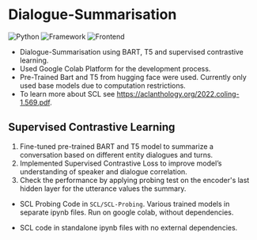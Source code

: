 # Dialogue-Summarisation
![Python](https://img.shields.io/badge/Python-3.7-brightgreen)
![Framework](https://img.shields.io/badge/Platform-GoogleColab-yellow)
![Frontend](https://img.shields.io/badge/ML-NLP-green)
* Dialogue-Summarisation using BART, T5 and supervised contrastive learning.
* Used Google Colab Platform for the development process.
* Pre-Trained Bart and T5 from hugging face were used. Currently only used base models due to computation restrictions. 
* To learn more about SCL see https://aclanthology.org/2022.coling-1.569.pdf.

## Supervised Contrastive Learning

1. Fine-tuned pre-trained BART and T5 model to summarize a conversation based on different entity dialogues and turns.
2. Implemented Supervised Contrastive Loss to improve model’s understanding of speaker and dialogue correlation.
3. Check the performance by applying probing test on the encoder's last hidden layer for the utterance values
the summary.
* SCL Probing Code in ```SCL/SCL-Probing```. Various trained models in separate ipynb files. Run on google colab, without dependencies. 

* SCL code in standalone ipynb files with no external dependencies. 


